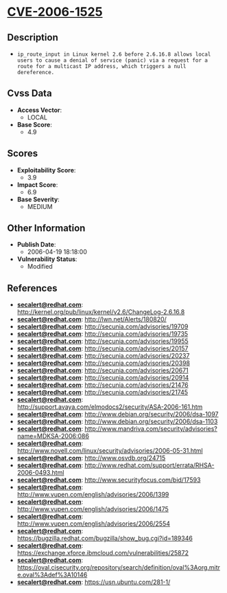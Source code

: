 
# [CVE-2006-1525](https://cve.mitre.org/cgi-bin/cvename.cgi?name=CVE-2006-1525)

## Description

- `ip_route_input in Linux kernel 2.6 before 2.6.16.8 allows local users to cause a denial of service (panic) via a request for a route for a multicast IP address, which triggers a null dereference.`

## Cvss Data

- **Access Vector**:
  - LOCAL
- **Base Score**:
  - 4.9

## Scores

- **Exploitability Score**:
  - 3.9
- **Impact Score**:
  - 6.9
- **Base Severity**:
  - MEDIUM

## Other Information

- **Publish Date**:
  - 2006-04-19 18:18:00
- **Vulnerability Status**:
  - Modified

## References

- **secalert@redhat.com**: http://kernel.org/pub/linux/kernel/v2.6/ChangeLog-2.6.16.8
- **secalert@redhat.com**: http://lwn.net/Alerts/180820/
- **secalert@redhat.com**: http://secunia.com/advisories/19709
- **secalert@redhat.com**: http://secunia.com/advisories/19735
- **secalert@redhat.com**: http://secunia.com/advisories/19955
- **secalert@redhat.com**: http://secunia.com/advisories/20157
- **secalert@redhat.com**: http://secunia.com/advisories/20237
- **secalert@redhat.com**: http://secunia.com/advisories/20398
- **secalert@redhat.com**: http://secunia.com/advisories/20671
- **secalert@redhat.com**: http://secunia.com/advisories/20914
- **secalert@redhat.com**: http://secunia.com/advisories/21476
- **secalert@redhat.com**: http://secunia.com/advisories/21745
- **secalert@redhat.com**: http://support.avaya.com/elmodocs2/security/ASA-2006-161.htm
- **secalert@redhat.com**: http://www.debian.org/security/2006/dsa-1097
- **secalert@redhat.com**: http://www.debian.org/security/2006/dsa-1103
- **secalert@redhat.com**: http://www.mandriva.com/security/advisories?name=MDKSA-2006:086
- **secalert@redhat.com**: http://www.novell.com/linux/security/advisories/2006-05-31.html
- **secalert@redhat.com**: http://www.osvdb.org/24715
- **secalert@redhat.com**: http://www.redhat.com/support/errata/RHSA-2006-0493.html
- **secalert@redhat.com**: http://www.securityfocus.com/bid/17593
- **secalert@redhat.com**: http://www.vupen.com/english/advisories/2006/1399
- **secalert@redhat.com**: http://www.vupen.com/english/advisories/2006/1475
- **secalert@redhat.com**: http://www.vupen.com/english/advisories/2006/2554
- **secalert@redhat.com**: https://bugzilla.redhat.com/bugzilla/show_bug.cgi?id=189346
- **secalert@redhat.com**: https://exchange.xforce.ibmcloud.com/vulnerabilities/25872
- **secalert@redhat.com**: https://oval.cisecurity.org/repository/search/definition/oval%3Aorg.mitre.oval%3Adef%3A10146
- **secalert@redhat.com**: https://usn.ubuntu.com/281-1/
